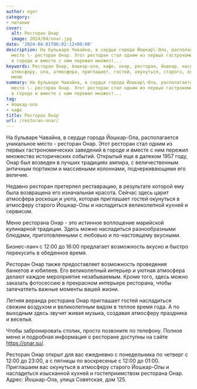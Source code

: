 ```yaml
---
author: egor
category:
- питание
cover:
  alt: Ресторан Онар
  image: 2024/04/onar.jpg
date: '2024-04-01T06:02:12+00:00'
description: На бульваре Чавайна, в сердце города Йошкар\-Ола, располагается уникальное
  место \- ресторан Онар. Этот ресторан стал одним из первых гастрономических заведений
  в городе и вместе с ним пережил множест...
keywords: Ресторан Онар, йошкар-ола, кафе, онар, ресторан, йошкар, насладиться, ресторана,
  атмосферу, ола, атмосфера, приглашает, гостей, окунуться, старого, олы, кухней,
  меню
summary: На бульваре Чавайна, в сердце города Йошкар\-Ола, располагается уникальное
  место \- ресторан Онар. Этот ресторан стал одним из первых гастрономических заведений
  в городе и вместе с ним пережил множест...
tag:
- йошкар-ола
- кафе
title: Ресторан Онар
url: /restoran-onar/
---
```


На бульваре Чавайна, в сердце города Йошкар\-Ола, располагается уникальное место \- ресторан Онар. Этот ресторан стал одним из первых гастрономических заведений в городе и вместе с ним пережил множество исторических событий. Открытый еще в далеком 1957 году, Онар был возведен в лучших традициях ампира, с величественным античным портиком и массивными колоннами, подчеркивающими его величие.

Недавно ресторан претерпел реставрацию, в результате которой ему была возвращена его изначальная красота. Сейчас здесь царит атмосфера роскоши и уюта, которая приглашает гостей окунуться в атмосферу старого Йошкар\-Олы и насладиться великолепной кухней и сервисом.

Меню ресторана Онар \- это истинное воплощение марийской кулинарной традиции. Здесь можно насладиться разнообразными блюдами, приготовленными с любовью и по-настоящему вкусными.

Бизнес-ланч с 12:00 до 16:00 предлагает возможность вкусно и быстро перекусить в обеденное время.

Ресторан Онар также предоставляет возможность проведения банкетов и юбилеев. Его великолепный интерьер и уютная атмосфера делают каждое мероприятие незабываемым. Кроме того, здесь можно заказать фотосессию в прекрасном интерьере ресторана, чтобы запечатлеть важные моменты вашей жизни.

Летняя веранда ресторана Онар приглашает гостей насладиться свежим воздухом и великолепным видом в теплое время года. А по выходным здесь звучит живая музыка, создавая атмосферу праздника и веселья.

Чтобы забронировать столик, просто позвоните по телефону. Полное меню и подробная информация о ресторане доступны на сайте https://onar.su/.

Ресторан Онар открыт для вас ежедневно с понедельника по четверг с 12:00 до 23:00, а с пятницы по воскресенье с 12:00 до 01:00. Приглашаем вас окунуться в атмосферу старого Йошкар-Олы и насладиться изысканной кухней и гостеприимством ресторана Онар. Адрес: Йошкар-Ола, улица Советская, дом 125.